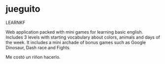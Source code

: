 # jueguito


LEARNKF

Web application packed with mini games for learning basic english. Includes 3 levels with starting vocabulary about colors, animals and days of the week.
It includes a mini archade of bonus games such as Google Dinosaur, Dash race and Fights

Me costó un riñon hacerlo.
